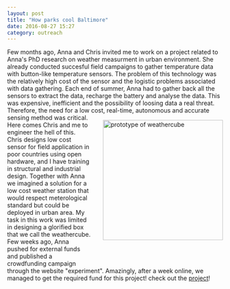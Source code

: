 ```yaml
---
layout: post
title: "How parks cool Baltimore"
date: 2016-08-27 15:27
category: outreach
---
```


Few months ago, Anna and Chris invited me to work on a project related to Anna's PhD research on weather measurment in urban environment. She already conducted succesful field campaigns to gather temperature data with button-like temperature sensors. The problem of this technology was the relatively high cost of the sensor and the logistic problems associated with data gathering. Each end of summer, Anna had to gather back all the sensors to extract the data, recharge the battery and analyse the data. This was expensive, inefficient and the possibility of loosing data a real threat. Therefore, the need for a low cost, real-time, autonomous and accurate sensing method was critical.
<img src="https://azdoud.github.io/images/weathercube.jpg" width="280" style="float:right; margin: 1em 0 4em 2em;"
title="prototype of weathercube"/>
Here comes Chris and me to engineer the hell of this.
Chris designs low cost sensor for field application in poor countries using open hardware, and I have training in structural and industrial design. Together with Anna we imagined a solution for a low cost weather station that would respect meterological standard but could be deployed in urban area. My task in this work was limited in designing a glorified box that we call the weathercube. Few weeks ago, Anna pushed for external funds and published a crowdfunding campaign through the website "experiment". Amazingly, after a week online, we managed to get the required fund for this project! check out the [project](https://experiment.com/projects/how-do-parks-cool-baltimore)!

